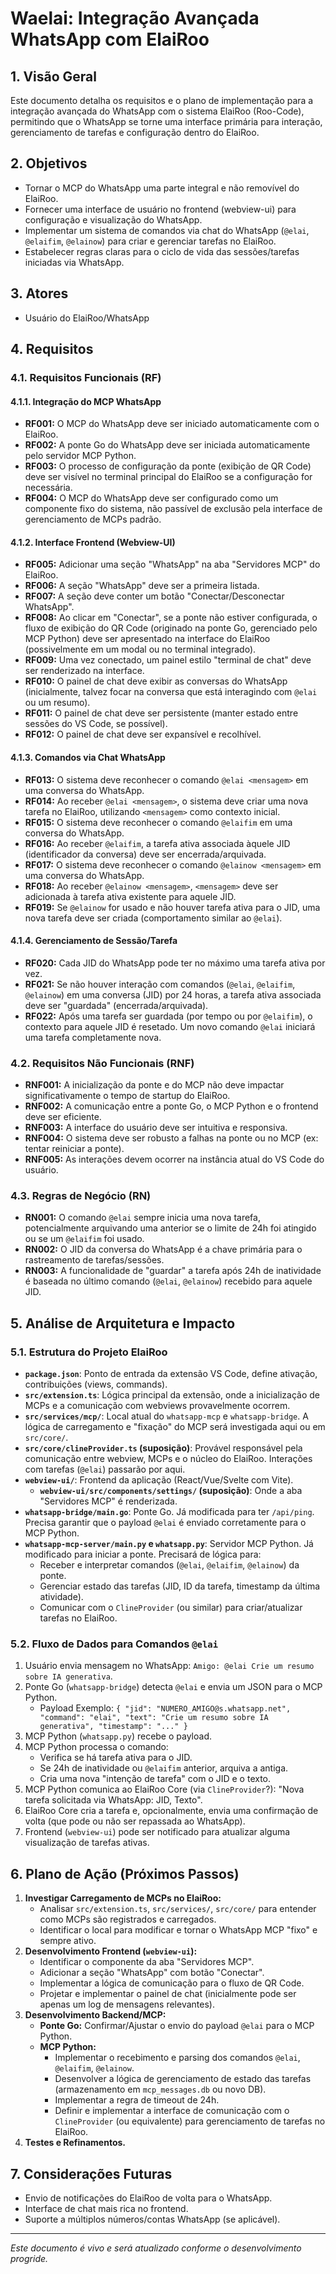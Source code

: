 # Waelai: Integração Avançada WhatsApp com ElaiRoo

## 1. Visão Geral

Este documento detalha os requisitos e o plano de implementação para a integração avançada do WhatsApp com o sistema ElaiRoo (Roo-Code), permitindo que o WhatsApp se torne uma interface primária para interação, gerenciamento de tarefas e configuração dentro do ElaiRoo.

## 2. Objetivos

- Tornar o MCP do WhatsApp uma parte integral e não removível do ElaiRoo.
- Fornecer uma interface de usuário no frontend (webview-ui) para configuração e visualização do WhatsApp.
- Implementar um sistema de comandos via chat do WhatsApp (`@elai`, `@elaifim`, `@elainow`) para criar e gerenciar tarefas no ElaiRoo.
- Estabelecer regras claras para o ciclo de vida das sessões/tarefas iniciadas via WhatsApp.

## 3. Atores

- Usuário do ElaiRoo/WhatsApp

## 4. Requisitos

### 4.1. Requisitos Funcionais (RF)

#### 4.1.1. Integração do MCP WhatsApp

- **RF001:** O MCP do WhatsApp deve ser iniciado automaticamente com o ElaiRoo.
- **RF002:** A ponte Go do WhatsApp deve ser iniciada automaticamente pelo servidor MCP Python.
- **RF003:** O processo de configuração da ponte (exibição de QR Code) deve ser visível no terminal principal do ElaiRoo se a configuração for necessária.
- **RF004:** O MCP do WhatsApp deve ser configurado como um componente fixo do sistema, não passível de exclusão pela interface de gerenciamento de MCPs padrão.

#### 4.1.2. Interface Frontend (Webview-UI)

- **RF005:** Adicionar uma seção "WhatsApp" na aba "Servidores MCP" do ElaiRoo.
- **RF006:** A seção "WhatsApp" deve ser a primeira listada.
- **RF007:** A seção deve conter um botão "Conectar/Desconectar WhatsApp".
- **RF008:** Ao clicar em "Conectar", se a ponte não estiver configurada, o fluxo de exibição do QR Code (originado na ponte Go, gerenciado pelo MCP Python) deve ser apresentado na interface do ElaiRoo (possivelmente em um modal ou no terminal integrado).
- **RF009:** Uma vez conectado, um painel estilo "terminal de chat" deve ser renderizado na interface.
- **RF010:** O painel de chat deve exibir as conversas do WhatsApp (inicialmente, talvez focar na conversa que está interagindo com `@elai` ou um resumo).
- **RF011:** O painel de chat deve ser persistente (manter estado entre sessões do VS Code, se possível).
- **RF012:** O painel de chat deve ser expansível e recolhível.

#### 4.1.3. Comandos via Chat WhatsApp

- **RF013:** O sistema deve reconhecer o comando `@elai <mensagem>` em uma conversa do WhatsApp.
- **RF014:** Ao receber `@elai <mensagem>`, o sistema deve criar uma nova tarefa no ElaiRoo, utilizando `<mensagem>` como contexto inicial.
- **RF015:** O sistema deve reconhecer o comando `@elaifim` em uma conversa do WhatsApp.
- **RF016:** Ao receber `@elaifim`, a tarefa ativa associada àquele JID (identificador da conversa) deve ser encerrada/arquivada.
- **RF017:** O sistema deve reconhecer o comando `@elainow <mensagem>` em uma conversa do WhatsApp.
- **RF018:** Ao receber `@elainow <mensagem>`, `<mensagem>` deve ser adicionada à tarefa ativa existente para aquele JID.
- **RF019:** Se `@elainow` for usado e não houver tarefa ativa para o JID, uma nova tarefa deve ser criada (comportamento similar ao `@elai`).

#### 4.1.4. Gerenciamento de Sessão/Tarefa

- **RF020:** Cada JID do WhatsApp pode ter no máximo uma tarefa ativa por vez.
- **RF021:** Se não houver interação com comandos (`@elai`, `@elaifim`, `@elainow`) em uma conversa (JID) por 24 horas, a tarefa ativa associada deve ser "guardada" (encerrada/arquivada).
- **RF022:** Após uma tarefa ser guardada (por tempo ou por `@elaifim`), o contexto para aquele JID é resetado. Um novo comando `@elai` iniciará uma tarefa completamente nova.

### 4.2. Requisitos Não Funcionais (RNF)

- **RNF001:** A inicialização da ponte e do MCP não deve impactar significativamente o tempo de startup do ElaiRoo.
- **RNF002:** A comunicação entre a ponte Go, o MCP Python e o frontend deve ser eficiente.
- **RNF003:** A interface do usuário deve ser intuitiva e responsiva.
- **RNF004:** O sistema deve ser robusto a falhas na ponte ou no MCP (ex: tentar reiniciar a ponte).
- **RNF005:** As interações devem ocorrer na instância atual do VS Code do usuário.

### 4.3. Regras de Negócio (RN)

- **RN001:** O comando `@elai` sempre inicia uma nova tarefa, potencialmente arquivando uma anterior se o limite de 24h foi atingido ou se um `@elaifim` foi usado.
- **RN002:** O JID da conversa do WhatsApp é a chave primária para o rastreamento de tarefas/sessões.
- **RN003:** A funcionalidade de "guardar" a tarefa após 24h de inatividade é baseada no último comando (`@elai`, `@elainow`) recebido para aquele JID.

## 5. Análise de Arquitetura e Impacto

### 5.1. Estrutura do Projeto ElaiRoo

- **`package.json`**: Ponto de entrada da extensão VS Code, define ativação, contribuições (views, commands).
- **`src/extension.ts`**: Lógica principal da extensão, onde a inicialização de MCPs e a comunicação com webviews provavelmente ocorrem.
- **`src/services/mcp/`**: Local atual do `whatsapp-mcp` e `whatsapp-bridge`. A lógica de carregamento e "fixação" do MCP será investigada aqui ou em `src/core/`.
- **`src/core/clineProvider.ts` (suposição)**: Provável responsável pela comunicação entre webview, MCPs e o núcleo do ElaiRoo. Interações com tarefas (`@elai`) passarão por aqui.
- **`webview-ui/`**: Frontend da aplicação (React/Vue/Svelte com Vite).
    - **`webview-ui/src/components/settings/` (suposição)**: Onde a aba "Servidores MCP" é renderizada.
- **`whatsapp-bridge/main.go`**: Ponte Go. Já modificada para ter `/api/ping`. Precisa garantir que o payload `@elai` é enviado corretamente para o MCP Python.
- **`whatsapp-mcp-server/main.py` e `whatsapp.py`**: Servidor MCP Python. Já modificado para iniciar a ponte. Precisará de lógica para:
    - Receber e interpretar comandos (`@elai`, `@elaifim`, `@elainow`) da ponte.
    - Gerenciar estado das tarefas (JID, ID da tarefa, timestamp da última atividade).
    - Comunicar com o `ClineProvider` (ou similar) para criar/atualizar tarefas no ElaiRoo.

### 5.2. Fluxo de Dados para Comandos `@elai`

1.  Usuário envia mensagem no WhatsApp: `Amigo: @elai Crie um resumo sobre IA generativa`.
2.  Ponte Go (`whatsapp-bridge`) detecta `@elai` e envia um JSON para o MCP Python.
    - Payload Exemplo: `{ "jid": "NUMERO_AMIGO@s.whatsapp.net", "command": "elai", "text": "Crie um resumo sobre IA generativa", "timestamp": "..." }`
3.  MCP Python (`whatsapp.py`) recebe o payload.
4.  MCP Python processa o comando:
    - Verifica se há tarefa ativa para o JID.
    - Se 24h de inatividade ou `@elaifim` anterior, arquiva a antiga.
    - Cria uma nova "intenção de tarefa" com o JID e o texto.
5.  MCP Python comunica ao ElaiRoo Core (via `ClineProvider`?): "Nova tarefa solicitada via WhatsApp: JID, Texto".
6.  ElaiRoo Core cria a tarefa e, opcionalmente, envia uma confirmação de volta (que pode ou não ser repassada ao WhatsApp).
7.  Frontend (`webview-ui`) pode ser notificado para atualizar alguma visualização de tarefas ativas.

## 6. Plano de Ação (Próximos Passos)

1.  **Investigar Carregamento de MCPs no ElaiRoo:**
    - Analisar `src/extension.ts`, `src/services/`, `src/core/` para entender como MCPs são registrados e carregados.
    - Identificar o local para modificar e tornar o WhatsApp MCP "fixo" e sempre ativo.
2.  **Desenvolvimento Frontend (`webview-ui`):**
    - Identificar o componente da aba "Servidores MCP".
    - Adicionar a seção "WhatsApp" com botão "Conectar".
    - Implementar a lógica de comunicação para o fluxo de QR Code.
    - Projetar e implementar o painel de chat (inicialmente pode ser apenas um log de mensagens relevantes).
3.  **Desenvolvimento Backend/MCP:**
    - **Ponte Go:** Confirmar/Ajustar o envio do payload `@elai` para o MCP Python.
    - **MCP Python:**
        - Implementar o recebimento e parsing dos comandos `@elai`, `@elaifim`, `@elainow`.
        - Desenvolver a lógica de gerenciamento de estado das tarefas (armazenamento em `mcp_messages.db` ou novo DB).
        - Implementar a regra de timeout de 24h.
        - Definir e implementar a interface de comunicação com o `ClineProvider` (ou equivalente) para gerenciamento de tarefas no ElaiRoo.
4.  **Testes e Refinamentos.**

## 7. Considerações Futuras

- Envio de notificações do ElaiRoo de volta para o WhatsApp.
- Interface de chat mais rica no frontend.
- Suporte a múltiplos números/contas WhatsApp (se aplicável).

---

_Este documento é vivo e será atualizado conforme o desenvolvimento progride._
